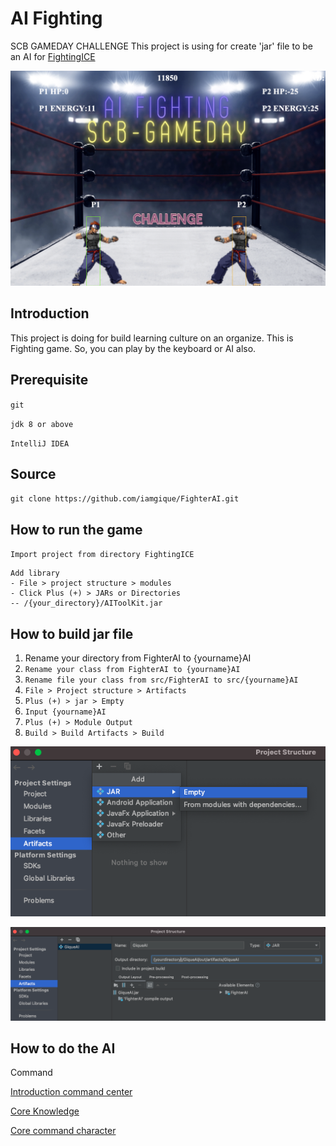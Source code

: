 # AI Fighting
SCB GAMEDAY CHALLENGE
This project is using for create 'jar' file to be an AI for [FightingICE](https://github.com/iamgique/FightingICE.git)

![Alt text](resource/images/screenshot.png?raw=true "AI Fighting Screenshot")

## Introduction
This project is doing for build learning culture on an organize.
This is Fighting game. So, you can play by the keyboard or AI also.

## Prerequisite
`git`

`jdk 8 or above`

`IntelliJ IDEA`

## Source
`git clone https://github.com/iamgique/FighterAI.git`

## How to run the game
`Import project from directory FightingICE`

```
Add library
- File > project structure > modules 
- Click Plus (+) > JARs or Directories
-- /{your_directory}/AIToolKit.jar
```

## How to build jar file
1. Rename your directory from FighterAI to {yourname}AI
2. `Rename your class from FighterAI to {yourname}AI`
3. `Rename file your class from src/FighterAI to src/{yourname}AI`
4. `File > Project structure > Artifacts`
5. `Plus (+) > jar > Empty`
6. `Input {yourname}AI`
7. `Plus (+) > Module Output`
8. `Build > Build Artifacts > Build`

![Alt text](resource/images/artifacts_jar_empty.png?raw=true "Artifacts Screenshot")

![Alt text](resource/images/giqueai_artifacts_screenshot.png?raw=true "Artifacts Screenshot")

## How to do the AI
Command 

[Introduction command center](http://www.ice.ci.ritsumei.ac.jp/~ftgaic/Downloadfiles/Introduction%20of%20the%20CommandCenter%20class.pdf)

[Core Knowledge](http://www.ice.ci.ritsumei.ac.jp/~ftgaic/index-2a.html)

[Core command character](http://www.ice.ci.ritsumei.ac.jp/~ftgaic/Downloadfiles/Information%20about%20the%20character.pdf)

